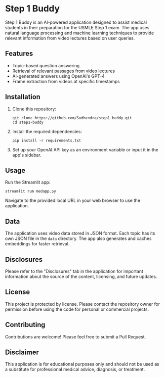 # Step 1 Buddy

Step 1 Buddy is an AI-powered application designed to assist medical students in their preparation for the USMLE Step 1 exam. The app uses natural language processing and machine learning techniques to provide relevant information from video lectures based on user queries.

## Features

- Topic-based question answering
- Retrieval of relevant passages from video lectures
- AI-generated answers using OpenAI's GPT-4
- Frame extraction from videos at specific timestamps

## Installation

1. Clone this repository:
   ```
   git clone https://github.com/Sudhendra/step1_buddy.git
   cd step1-buddy
   ```

2. Install the required dependencies:
   ```
   pip install -r requirements.txt
   ```

3. Set up your OpenAI API key as an environment variable or input it in the app's sidebar.

## Usage

Run the Streamlit app:

```
streamlit run medapp.py
```

Navigate to the provided local URL in your web browser to use the application.

## Data

The application uses video data stored in JSON format. Each topic has its own JSON file in the `data` directory. The app also generates and caches embeddings for faster retrieval.

## Disclosures

Please refer to the "Disclosures" tab in the application for important information about the source of the content, licensing, and future updates.

## License

This project is protected by license. Please contact the repository owner for permission before using the code for personal or commercial projects.

## Contributing

Contributions are welcome! Please feel free to submit a Pull Request.

## Disclaimer

This application is for educational purposes only and should not be used as a substitute for professional medical advice, diagnosis, or treatment.
